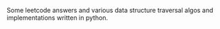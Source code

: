 Some leetcode answers and various data structure traversal algos and implementations written in python.
